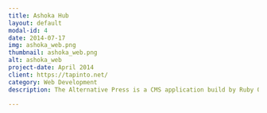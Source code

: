 ```yaml
---
title: Ashoka Hub
layout: default
modal-id: 4
date: 2014-07-17
img: ashoka_web.png
thumbnail: ashoka_web.png
alt: ashoka_web
project-date: April 2014
client: https://tapinto.net/
category: Web Development
description: The Alternative Press is a CMS application build by Ruby On Rails Technology.

---
```

